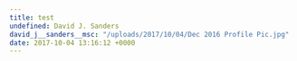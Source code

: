 ```yaml
---
title: test
undefined: David J. Sanders
david_j__sanders__msc: "/uploads/2017/10/04/Dec 2016 Profile Pic.jpg"
date: 2017-10-04 13:16:12 +0000
---
```

